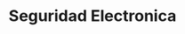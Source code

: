 ---
title: "Seguridad Electronica"
url: /santiago-de-los-caballeros/seguridad-electronica/
shop: Elektronik
---